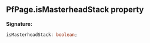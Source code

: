 ## PfPage.isMasterheadStack property

**Signature:**

```typescript
isMasterheadStack: boolean;
```
